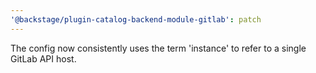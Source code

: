 ```yaml
---
'@backstage/plugin-catalog-backend-module-gitlab': patch
---
```


The config now consistently uses the term 'instance' to refer to a single GitLab API host.
